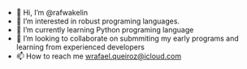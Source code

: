 - 👋 Hi, I’m @rafwakelin
- 👀 I’m interested in robust programing languages.
- 🌱 I’m currently learning Python programing language
- 💞️ I’m looking to collaborate on submmiting my early programs and learning from experienced developers
- 📫 How to reach me wrafael.queiroz@icloud.com

<!---
rafwakelin/rafwakelin is a ✨ special ✨ repository because its `README.md` (this file) appears on your GitHub profile.
You can click the Preview link to take a look at your changes.
--->
